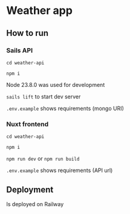 # Weather app

## How to run

### Sails API
`cd weather-api`

`npm i`

Node 23.8.0 was used for development

`sails lift` to start dev server

`.env.example` shows requirements (mongo URI)

### Nuxt frontend

`cd weather-api`

`npm i`

`npm run dev` or `npm run build`

`.env.example` shows requirements (API url)

## Deployment

Is deployed on Railway

